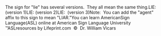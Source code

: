 The sign for "lie" has several versions.  They all mean the same thing.LIE: (version 1)LIE: (version 2)LIE:  (version 3)Note:  You can add the "agent" 
  affix to this sign to mean "LIAR."You can learn 
		AmericanSign 
		Language(ASL) online at American Sign Language University ™ASLresources by Lifeprint.com  ©  Dr. William Vicars